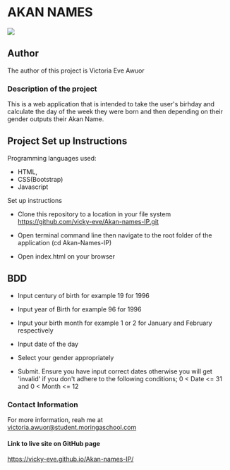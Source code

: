 # AKAN NAMES
![](https://i.postimg.cc/Df1nqLwZ/Screenshot-25.png)
## Author
The author of this project is Victoria Eve Awuor
### Description of the project
This is a web application that is intended to take the user's birhday and calculate the  day of the week they were born and then depending on their gender outputs their Akan Name.
## Project Set up Instructions

Programming languages used:
- HTML,
- CSS(Bootstrap)
- Javascript

Set up instructions
- Clone this repository to a location in your file system 
https://github.com/vicky-eve/Akan-names-IP.git
-  Open terminal command line then navigate to the root folder of the application
 (cd Akan-Names-IP)

-  Open index.html on your browser

## BDD
- Input century of birth for example 19 for 1996

- Input year of Birth for example 96 for 1996

- Input your birth  month  for example  1 or 2 for January and February respectively

- Input date of the day

- Select your gender appropriately 

- Submit. Ensure you have input correct dates otherwise you will get 'invalid' if you don't adhere to the following conditions; 0 < Date <= 31 and 0 < Month <= 12

 ### Contact Information
 For more information, reah me at victoria.awuor@student.moringaschool.com
  

#### Link to live site on GitHub page

https://vicky-eve.github.io/Akan-names-IP/
